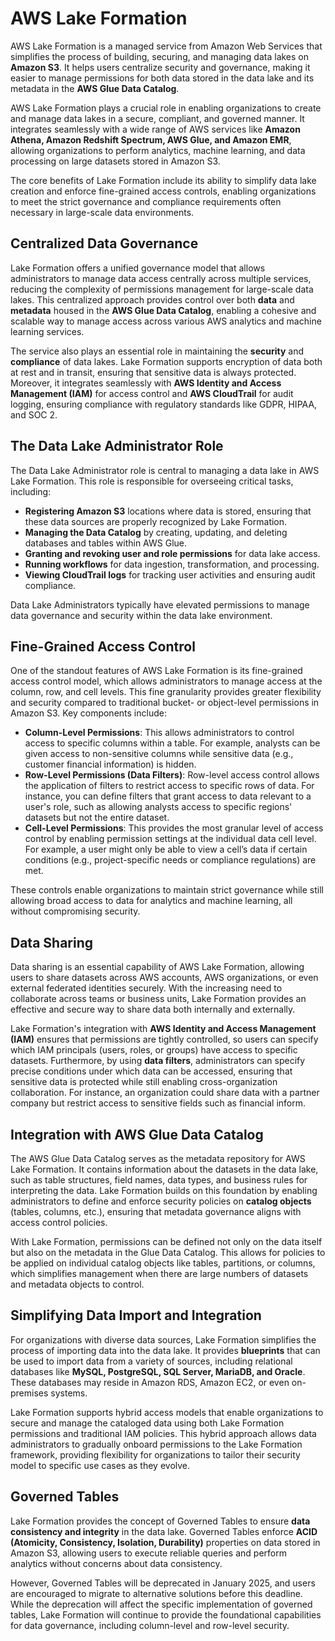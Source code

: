 # AWS Lake Formation

AWS Lake Formation is a managed service from Amazon Web Services that simplifies the process of building, securing, and managing data lakes on **Amazon S3**. It helps users centralize security and governance, making it easier to manage permissions for both data stored in the data lake and its metadata in the **AWS Glue Data Catalog**.

AWS Lake Formation plays a crucial role in enabling organizations to create and manage data lakes in a secure, compliant, and governed manner. It integrates seamlessly with a wide range of AWS services like **Amazon Athena, Amazon Redshift Spectrum, AWS Glue, and Amazon EMR**, allowing organizations to perform analytics, machine learning, and data processing on large datasets stored in Amazon S3.

The core benefits of Lake Formation include its ability to simplify data lake creation and enforce fine-grained access controls, enabling organizations to meet the strict governance and compliance requirements often necessary in large-scale data environments.

## Centralized Data Governance

Lake Formation offers a unified governance model that allows administrators to manage data access centrally across multiple services, reducing the complexity of permissions management for large-scale data lakes. This centralized approach provides control over both **data** and **metadata** housed in the **AWS Glue Data Catalog**, enabling a cohesive and scalable way to manage access across various AWS analytics and machine learning services.

The service also plays an essential role in maintaining the **security** and **compliance** of data lakes. Lake Formation supports encryption of data both at rest and in transit, ensuring that sensitive data is always protected. Moreover, it integrates seamlessly with **AWS Identity and Access Management (IAM)** for access control and **AWS CloudTrail** for audit logging, ensuring compliance with regulatory standards like GDPR, HIPAA, and SOC 2.

## The Data Lake Administrator Role

The Data Lake Administrator role is central to managing a data lake in AWS Lake Formation. This role is responsible for overseeing critical tasks, including:

- **Registering Amazon S3** locations where data is stored, ensuring that these data sources are properly recognized by Lake Formation.
- **Managing the Data Catalog** by creating, updating, and deleting databases and tables within AWS Glue.
- **Granting and revoking user and role permissions** for data lake access.
- **Running workflows** for data ingestion, transformation, and processing.
- **Viewing CloudTrail logs** for tracking user activities and ensuring audit compliance.

Data Lake Administrators typically have elevated permissions to manage data governance and security within the data lake environment.

## Fine-Grained Access Control

One of the standout features of AWS Lake Formation is its fine-grained access control model, which allows administrators to manage access at the column, row, and cell levels. This fine granularity provides greater flexibility and security compared to traditional bucket- or object-level permissions in Amazon S3. Key components include:

- **Column-Level Permissions**: This allows administrators to control access to specific columns within a table. For example, analysts can be given access to non-sensitive columns while sensitive data (e.g., customer financial information) is hidden.
- **Row-Level Permissions (Data Filters)**: Row-level access control allows the application of filters to restrict access to specific rows of data. For instance, you can define filters that grant access to data relevant to a user's role, such as allowing analysts access to specific regions' datasets but not the entire dataset.
- **Cell-Level Permissions**: This provides the most granular level of access control by enabling permission settings at the individual data cell level. For example, a user might only be able to view a cell’s data if certain conditions (e.g., project-specific needs or compliance regulations) are met.

These controls enable organizations to maintain strict governance while still allowing broad access to data for analytics and machine learning, all without compromising security.

## Data Sharing

Data sharing is an essential capability of AWS Lake Formation, allowing users to share datasets across AWS accounts, AWS organizations, or even external federated identities securely. With the increasing need to collaborate across teams or business units, Lake Formation provides an effective and secure way to share data both internally and externally.

Lake Formation's integration with **AWS Identity and Access Management (IAM)** ensures that permissions are tightly controlled, so users can specify which IAM principals (users, roles, or groups) have access to specific datasets. Furthermore, by using **data filters**, administrators can specify precise conditions under which data can be accessed, ensuring that sensitive data is protected while still enabling cross-organization collaboration. For instance, an organization could share data with a partner company but restrict access to sensitive fields such as financial inform.

## Integration with AWS Glue Data Catalog

The AWS Glue Data Catalog serves as the metadata repository for AWS Lake Formation. It contains information about the datasets in the data lake, such as table structures, field names, data types, and business rules for interpreting the data. Lake Formation builds on this foundation by enabling administrators to define and enforce security policies on **catalog objects** (tables, columns, etc.), ensuring that metadata governance aligns with access control policies.

With Lake Formation, permissions can be defined not only on the data itself but also on the metadata in the Glue Data Catalog. This allows for policies to be applied on individual catalog objects like tables, partitions, or columns, which simplifies management when there are large numbers of datasets and metadata objects to control.

## Simplifying Data Import and Integration

For organizations with diverse data sources, Lake Formation simplifies the process of importing data into the data lake. It provides **blueprints** that can be used to import data from a variety of sources, including relational databases like **MySQL, PostgreSQL, SQL Server, MariaDB, and Oracle**. These databases may reside in Amazon RDS, Amazon EC2, or even on-premises systems.

Lake Formation supports hybrid access models that enable organizations to secure and manage the cataloged data using both Lake Formation permissions and traditional IAM policies. This hybrid approach allows data administrators to gradually onboard permissions to the Lake Formation framework, providing flexibility for organizations to tailor their security model to specific use cases as they evolve.

## Governed Tables

Lake Formation provides the concept of Governed Tables to ensure **data consistency and integrity** in the data lake. Governed Tables enforce **ACID (Atomicity, Consistency, Isolation, Durability)** properties on data stored in Amazon S3, allowing users to execute reliable queries and perform analytics without concerns about data consistency.

However, Governed Tables will be deprecated in January 2025, and users are encouraged to migrate to alternative solutions before this deadline. While the deprecation will affect the specific implementation of governed tables, Lake Formation will continue to provide the foundational capabilities for data governance, including column-level and row-level security.

